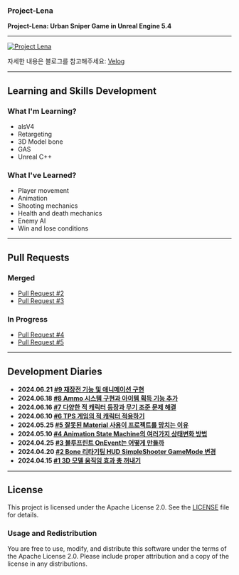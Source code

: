 ### Project-Lena
**Project-Lena: Urban Sniper Game in Unreal Engine 5.4**

---

[![Project Lena](https://github.com/ChangJin-Lee/Project-Lena/assets/54494793/59038ec5-13ef-4be4-a19a-e0d1b9a87bdb)](https://www.youtube.com/watch?v=-bOKsVpvfdA)

자세한 내용은 블로그를 참고해주세요: [Velog](https://velog.io/@whoamicj/posts?tag=UE5)

---

## Learning and Skills Development

### What I'm Learning?
- alsV4
- Retargeting
- 3D Model bone
- GAS
- Unreal C++

### What I've Learned?
- Player movement
- Animation
- Shooting mechanics
- Health and death mechanics
- Enemy AI
- Win and lose conditions

---

## Pull Requests
### Merged
- [Pull Request #2](https://github.com/ChangJin-Lee/Project-Lena/pull/2)
- [Pull Request #3](https://github.com/ChangJin-Lee/Project-Lena/pull/3)
  
### In Progress
- [Pull Request #4](https://github.com/ChangJin-Lee/Project-Lena/pull/4)
- [Pull Request #5](https://github.com/ChangJin-Lee/Project-Lena/pull/5)

---

## Development Diaries
- **2024.06.21 [#9 재장전 기능 및 애니메이션 구현](https://velog.io/@whoamicj/UE5-Lena-Dev-Diary-6-%EC%9E%AC%EC%9E%A5%EC%A0%84-%EA%B8%B0%EB%8A%A5-%EB%B0%8F-%EC%95%A0%EB%8B%88%EB%A9%94%EC%9D%B4%EC%85%98-%EA%B5%AC%ED%98%84)**
- **2024.06.18 [#8 Ammo 시스템 구현과 아이템 획득 기능 추가](https://velog.io/@whoamicj/UE5-Lena-Dev-Diary-5-Ammo-%EC%8B%9C%EC%8A%A4%ED%85%9C-%EA%B5%AC%ED%98%84%EA%B3%BC-%EC%95%84%EC%9D%B4%ED%85%9C-%ED%9A%8D%EB%93%9D-%EA%B8%B0%EB%8A%A5-%EC%B6%94%EA%B0%80)**
- **2024.06.16 [#7 다양한 적 캐릭터 등장과 무기 조준 문제 해결](https://velog.io/@whoamicj/UE5-Lena-Dev-Diary-4-%EB%8B%A4%EC%96%91%ED%95%9C-%EC%A0%81-%EC%BA%90%EB%A6%AD%ED%84%B0-%EB%93%B1%EC%9E%A5%EA%B3%BC-%EB%AC%B4%EA%B8%B0-%EC%A1%B0%EC%A4%80-%EB%AC%B8%EC%A0%9C-%ED%95%B4%EA%B2%B0)**
- **2024.06.10 [#6 TPS 게임의 적 캐릭터 적용하기](https://velog.io/@whoamicj/UE5-TPS-%EA%B2%8C%EC%9E%84%EC%9D%98-%EC%A0%81-%EC%BA%90%EB%A6%AD%ED%84%B0%EC%97%90-%EB%8B%A4%EC%96%91%ED%95%9C-%EB%AA%A8%EB%8D%B8-%EC%A0%81%EC%9A%A9%ED%95%98%EA%B8%B0-ALS-V4%EC%99%80-VRoid-%EB%A6%AC%ED%83%80%EA%B8%B0%ED%8C%85-%EC%99%84%EB%B2%BD-%EA%B0%80%EC%9D%B4%EB%93%9C)**
- **2024.05.25 [#5 잘못된 Material 사용이 프로젝트를 망치는 이유](https://velog.io/@whoamicj/UE5-%EC%9E%98%EB%AA%BB%EB%90%9C-Material-%EC%82%AC%EC%9A%A9%EC%9D%B4-%ED%94%84%EB%A1%9C%EC%A0%9D%ED%8A%B8%EB%A5%BC-%EB%A7%9D%EC%B9%98%EB%8A%94-%EC%9D%B4%EC%9C%A0)**
- **2024.05.10 [#4 Animation State Machine의 여러가지 상태변화 방법](https://velog.io/@whoamicj/UE5-Lena-Dev-Diary-2-Animation-State-Machine%EC%9D%98-%EC%97%AC%EB%9F%AC%EA%B0%80%EC%A7%80-%EC%83%81%ED%83%9C%EB%B3%80%ED%99%94-%EB%B0%A9%EB%B2%95-xgzna5f1)**
- **2024.04.25 [#3 블루프린트 OnEvent는 어떻게 만들까](https://velog.io/@whoamicj/UE5-Lena-Dev-Diary-1-%EB%B8%94%EB%A3%A8%ED%94%84%EB%A6%B0%ED%8A%B8-OnEvent%EB%8A%94-%EC%96%B4%EB%96%BB%EA%B2%8C-%EB%A7%8C%EB%93%A4%EA%B9%8C)**
- **2024.04.20 [#2 Bone 리타기팅 HUD SimpleShooter GameMode 변경](https://velog.io/@whoamicj/UE5-Bone-%EB%A6%AC%ED%83%80%EA%B8%B0%ED%8C%85-HUD-SimpleShooter-GameMode-%EB%B3%80%EA%B2%BD)**
- **2024.04.15 [#1 3D 모델 움직임 효과 총 꺼내기](https://velog.io/@whoamicj/UE5-SimpleShooter-3D-%EB%AA%A8%EB%8D%B8-%EC%9B%80%EC%A7%81%EC%9E%84-%ED%9A%A8%EA%B3%BC-%EC%B4%9D-%EA%BA%BC%EB%82%B4%EA%B8%B0)**

---

## License
This project is licensed under the Apache License 2.0. See the [LICENSE](LICENSE) file for details.

### Usage and Redistribution
You are free to use, modify, and distribute this software under the terms of the Apache License 2.0. Please include proper attribution and a copy of the license in any distributions.
